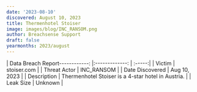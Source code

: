 ```yaml
---
date: '2023-08-10'
discovered: August 10, 2023
title: Thermenhotel Stoiser
image: images/blog/INC_RANSOM.png
author: Breachsense Support
draft: false
yearmonths: 2023/august
---
```


| Data Breach Report------------:     |:-------------:    | :-----:|
| Victim      | stoiser.com      | 
| Threat Actor      | INC_RANSOM      | 
| Date Discovered      | Aug 10, 2023      | 
| Description      | Thermenhotel Stoiser is a 4-star hotel in Austria.      | 
| Leak Size      | Unknown      | 

